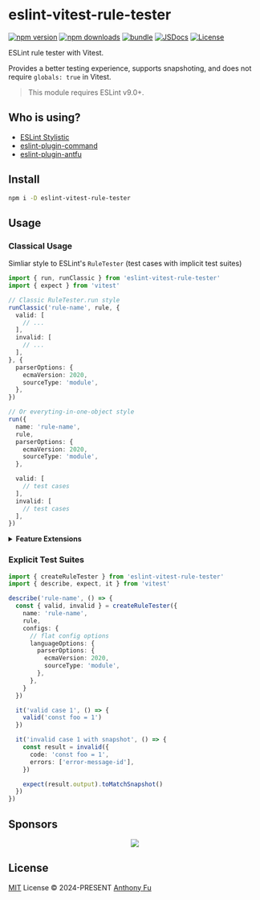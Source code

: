 # eslint-vitest-rule-tester

[![npm version][npm-version-src]][npm-version-href]
[![npm downloads][npm-downloads-src]][npm-downloads-href]
[![bundle][bundle-src]][bundle-href]
[![JSDocs][jsdocs-src]][jsdocs-href]
[![License][license-src]][license-href]

ESLint rule tester with Vitest.

Provides a better testing experience, supports snapshoting, and does not require `globals: true` in Vitest.

> This module requires ESLint v9.0+.

## Who is using?

- [ESLint Stylistic](https://github.com/eslint-stylistic/eslint-stylistic/blob/main/packages/eslint-plugin-js/rules/array-bracket-newline/array-bracket-newline.test.ts)
- [eslint-plugin-command](https://github.com/antfu/eslint-plugin-command/blob/main/src/commands/inline-arrow.test.ts)
- [eslint-plugin-antfu](https://github.com/antfu/eslint-plugin-antfu/blob/main/src/rules/consistent-list-newline.test.ts)

## Install

```bash
npm i -D eslint-vitest-rule-tester
```

## Usage

### Classical Usage

Simliar style to ESLint's `RuleTester` (test cases with implicit test suites)

```ts
import { run, runClassic } from 'eslint-vitest-rule-tester'
import { expect } from 'vitest'

// Classic RuleTester.run style
runClassic('rule-name', rule, {
  valid: [
    // ...
  ],
  invalid: [
    // ...
  ],
}, {
  parserOptions: {
    ecmaVersion: 2020,
    sourceType: 'module',
  },
})

// Or everyting-in-one-object style
run({
  name: 'rule-name',
  rule,
  parserOptions: {
    ecmaVersion: 2020,
    sourceType: 'module',
  },

  valid: [
    // test cases
  ],
  invalid: [
    // test cases
  ],
})
```

<details>
<summary><b>Feature Extensions</b></summary>

#### `output`

`output` field can be a function to do custom assertions. This would also be compatible with snapshot testing.

```ts
import { run, } from 'eslint-vitest-rule-tester'
import { expect } from 'vitest'

run({
  name: 'rule-name',
  rule,
  invalid: [
    {
      code: 'let foo = 1',
      output(output) {
        expect(output.slice(0, 3)).toBe('let')
        expect(output)
          .toMatchInlineSnapshot(`"const foo = 1;"`)
        // Any custom assertion...
      },
    },
  ],
})
```

#### `errors`

`errors` field can be a function to do custom assertion, same as `output`.

```ts
import { run } from 'eslint-vitest-rule-tester'
import { expect } from 'vitest'

run({
  name: 'rule-name',
  rule,
  invalid: [
    {
      code: 'let foo = 1',
      errors(errors) {
        expect(errors).toHaveLength(1)
        expect(errors.map(e => e.messageId))
          .toMatchInlineSnapshot(`["error-message-id"]`)
        // Any custom assertion...
      },
    },
  ],
})
```

#### `onResult` hook

`onResult` field can be a function to do custom assertions with the entire result object.

```ts
import { run } from 'eslint-vitest-rule-tester'
import { expect } from 'vitest'

run({
  name: 'rule-name',
  rule,
  invalid: [
    'let foo = 1',
  ],
  onResult(testCase, result) {
    if (testCase.type === 'invalid')
      expect(result).toMatchSnapshot()
    // here you can't use `toMatchInlineSnapshot` because it's not in the test case
  },
})
```

</details>

### Explicit Test Suites

```ts
import { createRuleTester } from 'eslint-vitest-rule-tester'
import { describe, expect, it } from 'vitest'

describe('rule-name', () => {
  const { valid, invalid } = createRuleTester({
    name: 'rule-name',
    rule,
    configs: {
      // flat config options
      languageOptions: {
        parserOptions: {
          ecmaVersion: 2020,
          sourceType: 'module',
        },
      },
    }
  })

  it('valid case 1', () => {
    valid('const foo = 1')
  })

  it('invalid case 1 with snapshot', () => {
    const result = invalid({
      code: 'const foo = 1',
      errors: ['error-message-id'],
    })

    expect(result.output).toMatchSnapshot()
  })
})
```

## Sponsors

<p align="center">
  <a href="https://cdn.jsdelivr.net/gh/antfu/static/sponsors.svg">
    <img src='https://cdn.jsdelivr.net/gh/antfu/static/sponsors.svg'/>
  </a>
</p>

## License

[MIT](./LICENSE) License © 2024-PRESENT [Anthony Fu](https://github.com/antfu)

<!-- Badges -->

[npm-version-src]: https://img.shields.io/npm/v/eslint-vitest-rule-tester?style=flat&colorA=080f12&colorB=1fa669
[npm-version-href]: https://npmjs.com/package/eslint-vitest-rule-tester
[npm-downloads-src]: https://img.shields.io/npm/dm/eslint-vitest-rule-tester?style=flat&colorA=080f12&colorB=1fa669
[npm-downloads-href]: https://npmjs.com/package/eslint-vitest-rule-tester
[bundle-src]: https://img.shields.io/bundlephobia/minzip/eslint-vitest-rule-tester?style=flat&colorA=080f12&colorB=1fa669&label=minzip
[bundle-href]: https://bundlephobia.com/result?p=eslint-vitest-rule-tester
[license-src]: https://img.shields.io/github/license/antfu/eslint-vitest-rule-tester.svg?style=flat&colorA=080f12&colorB=1fa669
[license-href]: https://github.com/antfu/eslint-vitest-rule-tester/blob/main/LICENSE
[jsdocs-src]: https://img.shields.io/badge/jsdocs-reference-080f12?style=flat&colorA=080f12&colorB=1fa669
[jsdocs-href]: https://www.jsdocs.io/package/eslint-vitest-rule-tester
